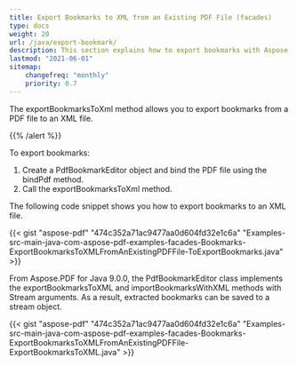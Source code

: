 ```yaml
---
title: Export Bookmarks to XML from an Existing PDF File (facades)
type: docs
weight: 20
url: /java/export-bookmark/
description: This section explains how to export bookmarks with Aspose.PDF Facades using PdfBookmarEditor Class.
lastmod: "2021-06-01"
sitemap:
    changefreq: "monthly"
    priority: 0.7
---
```


The exportBookmarksToXml method allows you to export bookmarks from a PDF file to an XML file.

{{% /alert %}}

To export bookmarks:

1. Create a PdfBookmarkEditor object and bind the PDF file using the bindPdf method.
1. Call the exportBookmarksToXml method.

The following code snippet shows you how to export bookmarks to an XML file.

{{< gist "aspose-pdf" "474c352a71ac9477aa0d604fd32e1c6a" "Examples-src-main-java-com-aspose-pdf-examples-facades-Bookmarks-ExportBookmarksToXMLFromAnExistingPDFFile-ToExportBookmarks.java" >}}

From Aspose.PDF for Java 9.0.0, the PdfBookmarkEditor class implements the exportBookmarksToXML and importBookmarksWithXML methods with Stream arguments. As a result, extracted bookmarks can be saved to a stream object.

{{< gist "aspose-pdf" "474c352a71ac9477aa0d604fd32e1c6a" "Examples-src-main-java-com-aspose-pdf-examples-facades-Bookmarks-ExportBookmarksToXMLFromAnExistingPDFFile-ExportBookmarksToXML.java" >}}

